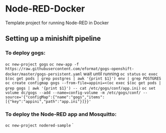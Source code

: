 # Node-RED-Docker
Template project for running Node-RED in Docker

## Setting up a minishift pipeline

### To deploy gogs:
`oc new-project gogs`
`oc new-app -f https://raw.githubusercontent.com/eformat/gogs-openshift-docker/master/gogs-persistent.yaml`
wait until running `oc status`
`oc exec $(oc get pods | grep postgres | awk '{print $1}') env | grep POSTGRES`
`oc create configmap gogs --from-file=appini=<(oc exec $(oc get pods | grep gogs | awk '{print $1}') -- cat /etc/gogs/conf/app.ini)`
`oc set volume dc/gogs --add --name=config-volume -m /etc/gogs/conf/ --source='{"configMap":{"name":"gogs","items":[{"key":"appini","path":"app.ini"}]}}'`

### To deploy the Node-RED app and Mosquitto:
`oc new-project nodered-sample`
`
